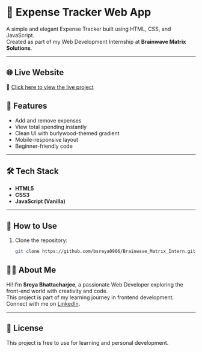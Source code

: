 # 💸 Expense Tracker Web App

A simple and elegant Expense Tracker built using HTML, CSS, and JavaScript.  
Created as part of my Web Development Internship at **Brainwave Matrix Solutions**.

---
## 🌐 Live Website

🔗 [Click here to view the live project](https://bsreya0906.github.io/Brainwave_Matrix_Intern/)

## 🚀 Features

- Add and remove expenses
- View total spending instantly
- Clean UI with burlywood-themed gradient
- Mobile-responsive layout
- Beginner-friendly code

---

## 🛠️ Tech Stack

- **HTML5**
- **CSS3**
- **JavaScript (Vanilla)**

---

## 📁 How to Use

1. Clone the repository:
   ```bash
   git clone https://github.com/bsreya0906/Brainwave_Matrix_Intern.git

## 🙋‍♀️ About Me

Hi! I’m **Sreya Bhattacharjee**, a passionate Web Developer exploring the front-end world with creativity and code.  
This project is part of my learning journey in frontend development.  
Connect with me on [LinkedIn](https://www.linkedin.com/in/sreya-bhattacharjee-b6232b194/).

---

## 📄 License

This project is free to use for learning and personal development.
